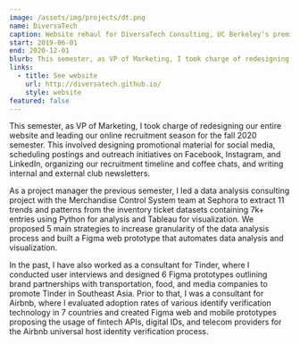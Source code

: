 ```yaml
---
image: /assets/img/projects/dt.png
name: DiversaTech
caption: Website rehaul for DiversaTech Consulting, UC Berkeley's premier tech and product consulting organization
start: 2019-06-01
end: 2020-12-01
blurb: This semester, as VP of Marketing, I took charge of redesigning our entire website and leading our online recruitment season for the fall 2020 semester. This involved designing promotional graphics for social media, scheduling postings and outreach initiatives on Facebook, Instagram, and LinkedIn, and writing monthly internal and external newsletters.
links:
  - title: See website
    url: http://diversatech.github.io/
    style: website
featured: false
---
```

This semester, as VP of Marketing, I took charge of redesigning our entire website and leading our online recruitment season for the fall 2020 semester. This involved designing promotional material for social media, scheduling postings and outreach initiatives on Facebook, Instagram, and LinkedIn, organizing our recruitment timeline and coffee chats, and writing internal and external club newsletters.

As a project manager the previous semester, I led a data analysis consulting project with the Merchandise Control System team at Sephora to extract 11 trends and patterns from the inventory ticket datasets containing 7k+ entries using Python for analysis and Tableau for visualization. We proposed 5 main strategies to increase granularity of the data analysis process and built a Figma web prototype that automates data analysis and visualization.

In the past, I have also worked as a consultant for Tinder, where I conducted user interviews and designed 6 Figma prototypes outlining brand partnerships with transportation, food, and media companies to promote Tinder in Southeast Asia. Prior to that, I was a consultant for Airbnb, where I evaluated adoption rates of various identify verification technology in 7 countries and created Figma web and mobile prototypes proposing the usage of fintech APIs, digital IDs, and telecom providers for the Airbnb universal host identity verification process.
